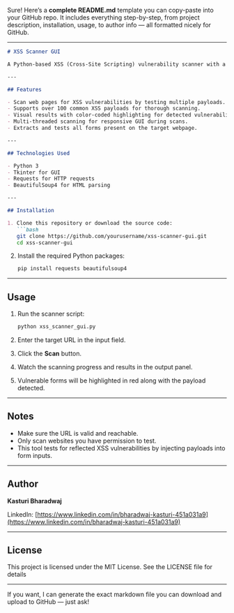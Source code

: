 Sure! Here’s a **complete README.md** template you can copy-paste into your GitHub repo. It includes everything step-by-step, from project description, installation, usage, to author info — all formatted nicely for GitHub.

---

````markdown
# XSS Scanner GUI

A Python-based XSS (Cross-Site Scripting) vulnerability scanner with a graphical user interface.

---

## Features

- Scan web pages for XSS vulnerabilities by testing multiple payloads.
- Supports over 100 common XSS payloads for thorough scanning.
- Visual results with color-coded highlighting for detected vulnerabilities.
- Multi-threaded scanning for responsive GUI during scans.
- Extracts and tests all forms present on the target webpage.

---

## Technologies Used

- Python 3
- Tkinter for GUI
- Requests for HTTP requests
- BeautifulSoup4 for HTML parsing

---

## Installation

1. Clone this repository or download the source code:
   ```bash
   git clone https://github.com/yourusername/xss-scanner-gui.git
   cd xss-scanner-gui
````

2. Install the required Python packages:

   ```bash
   pip install requests beautifulsoup4
   ```

---

## Usage

1. Run the scanner script:

   ```bash
   python xss_scanner_gui.py
   ```
2. Enter the target URL in the input field.
3. Click the **Scan** button.
4. Watch the scanning progress and results in the output panel.
5. Vulnerable forms will be highlighted in red along with the payload detected.

---

## Notes

* Make sure the URL is valid and reachable.
* Only scan websites you have permission to test.
* This tool tests for reflected XSS vulnerabilities by injecting payloads into form inputs.

---

## Author

**Kasturi Bharadwaj**

LinkedIn: [https://www.linkedin.com/in/bharadwaj-kasturi-451a031a9](https://www.linkedin.com/in/bharadwaj-kasturi-451a031a9)

---

## License

This project is licensed under the MIT License. See the LICENSE file for details


---

If you want, I can generate the exact markdown file you can download and upload to GitHub — just ask!
```
